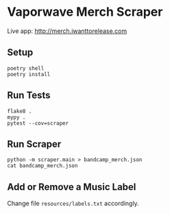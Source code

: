 # Vaporwave Merch Scraper

Live app: http://merch.iwanttorelease.com

## Setup

    poetry shell
    poetry install

## Run Tests

    flake8 .
    mypy .
    pytest --cov=scraper

## Run Scraper

    python -m scraper.main > bandcamp_merch.json
    cat bandcamp_merch.json

## Add or Remove a Music Label

Change file `resources/labels.txt` accordingly.
